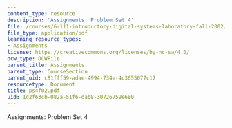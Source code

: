 ```yaml
---
content_type: resource
description: 'Assignments: Problem Set 4'
file: /courses/6-111-introductory-digital-systems-laboratory-fall-2002/1d2f63cb082a51f6dab830726759e680_ps4f02.pdf
file_type: application/pdf
learning_resource_types:
- Assignments
license: https://creativecommons.org/licenses/by-nc-sa/4.0/
ocw_type: OCWFile
parent_title: Assignments
parent_type: CourseSection
parent_uid: c81fff59-adae-4994-734e-4c3655077c17
resourcetype: Document
title: ps4f02.pdf
uid: 1d2f63cb-082a-51f6-dab8-30726759e680
---
```

Assignments: Problem Set 4
